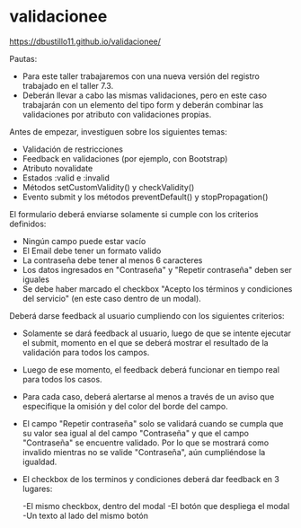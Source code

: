 # validacionee
https://dbustillo11.github.io/validacionee/

Pautas:
- Para este taller trabajaremos con una nueva versión del registro trabajado en el taller 7.3.
- Deberán llevar a cabo las mismas validaciones, pero en este caso trabajarán con un elemento del tipo form y deberán combinar las validaciones por atributo con validaciones propias.

 

Antes de empezar, investiguen sobre los siguientes temas:
- Validación de restricciones
- Feedback en validaciones (por ejemplo, con Bootstrap)
- Atributo novalidate
- Estados :valid e :invalid
- Métodos setCustomValidity() y checkValidity()
- Evento submit y los métodos preventDefault() y stopPropagation()


El formulario deberá enviarse solamente si cumple con los criterios definidos:

- Ningún campo puede estar vacío
- El Email debe tener un formato valido
- La contraseña debe tener al menos 6 caracteres
- Los datos ingresados en "Contraseña" y "Repetir contraseña" deben ser iguales
- Se debe haber marcado el checkbox "Acepto los términos y condiciones del servicio" (en este caso dentro de un modal).


Deberá darse feedback al usuario cumpliendo con los siguientes criterios:

- Solamente se dará feedback al usuario, luego de que se intente ejecutar el submit, momento en el que se deberá mostrar el resultado de la validación para todos los campos.
- Luego de ese momento, el feedback deberá funcionar en tiempo real para todos los casos.
- Para cada caso, deberá alertarse al menos a través de un aviso que especifique la omisión y del color del borde del campo.
- El campo "Repetir contraseña" solo se validará cuando se cumpla que su valor sea igual al del campo "Contraseña" y que el campo "Contraseña" se encuentre validado. Por lo que se mostrará como invalido mientras no se valide "Contraseña", aún cumpliéndose la igualdad.
- El checkbox de los terminos y condiciones deberá dar feedback en 3 lugares:

   -El mismo checkbox, dentro del modal
   -El botón que despliega el modal
   -Un texto al lado del mismo botón

